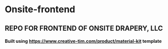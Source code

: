 # Onsite-frontend

## REPO FOR FRONTEND OF ONSITE DRAPERY, LLC 

#### Built using https://www.creative-tim.com/product/material-kit template 
